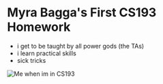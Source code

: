 # Myra Bagga's First CS193 Homework

- i get to be taught by all power gods (the TAs)
- i learn practical skills
- sick tricks

![Me when im in CS193](https://cdn.7tv.app/emote/01FYQETTC80001S5T44EC5W8B0/4x.avif)
